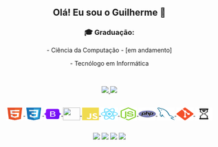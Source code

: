   <div align="center">
    <h2>Olá! Eu sou o Guilherme 👋</h2>
  </div>
  
  <div align="center">
    <h3>🎓 Graduação:</h2>
    <p>- Ciência da Computação - [em andamento]</p>
    <p>- Tecnólogo em Informática</p>
  </div>

  <br><div align="center">
    <a href="https://github.com/GuilhermeDQueiroz">
    <img height="180em" src="https://github-readme-stats.vercel.app/api?username=GuilhermeDQueiroz&show_icons=true&theme=dracula&include_all_commits=true&count_private=true"/>
    <img height="180em" src="https://github-readme-stats.vercel.app/api/top-langs/?username=GuilhermeDQueiroz&layout=compact&langs_count=7&theme=dracula"/>
  </div>
  
  <div class="tecnologias" align="center" style="display: inline_block"><br>
    <img align="center" height="30" width="40" src="https://raw.githubusercontent.com/devicons/devicon/master/icons/html5/html5-original.svg">
    <img align="center" height="30" width="40" src="https://raw.githubusercontent.com/devicons/devicon/master/icons/css3/css3-original.svg">
    <img align="center" height="30" width="40" src="https://raw.githubusercontent.com/devicons/devicon/master/icons/bootstrap/bootstrap-original.svg">
    <img align="center" height="30" width="40" src="https://seeklogo.com/images/M/materialize-logo-0FCAD8A6F8-seeklogo.com.png">
    <img align="center" height="30" width="40" src="https://raw.githubusercontent.com/devicons/devicon/master/icons/javascript/javascript-plain.svg">
    <img align="center" height="30" width="40" src="https://raw.githubusercontent.com/devicons/devicon/master/icons/react/react-original.svg">
    <img align="center" height="30" width="40" src="https://raw.githubusercontent.com/devicons/devicon/master/icons/nodejs/nodejs-original.svg">
    <img align="center" height="30" width="40" src="https://raw.githubusercontent.com/devicons/devicon/master/icons/php/php-original.svg">
    <img align="center" height="30" width="40" src="https://raw.githubusercontent.com/devicons/devicon/master/icons/mysql/mysql-original.svg"> 
    <img align="center" height="30" width="40" src="https://raw.githubusercontent.com/devicons/devicon/master/icons/git/git-original.svg">
    <img align="center" height="30" width="40" src="loading.gif">
  </div>

  ##
  
  <div class="contato" align="center">
    <a href="https://www.instagram.com/guilherme.dq/?hl=pt-br" target="_blank"><img src="https://img.shields.io/badge/-Instagram-%23E4405F?style=for-the-badge&logo=instagram&logoColor=white" target="_blank"></a>
    <a href="https://www.linkedin.com/in/guilherme-diniz-queiroz-60a942196/" target="_blank"><img src="https://img.shields.io/badge/-LinkedIn-%230077B5?style=for-the-badge&logo=linkedin&logoColor=white" target="_blank"></a>
    <a href="https://api.whatsapp.com/send?phone=553299413411&text=Ola%20Guilherme" target="_blank"><img src="https://img.shields.io/badge/-WhatsApp-25D366?style=for-the-badge&logo=whatsapp&logoColor=white" target="_blank"></a>
    <a href="mailto:guilhermequeiroz@ice.ufjf.br" target="_blank"><img src="https://img.shields.io/badge/-Gmail-%23333?style=for-the-badge&logo=gmail&logoColor=white" target="_blank"></a>
  </div>
